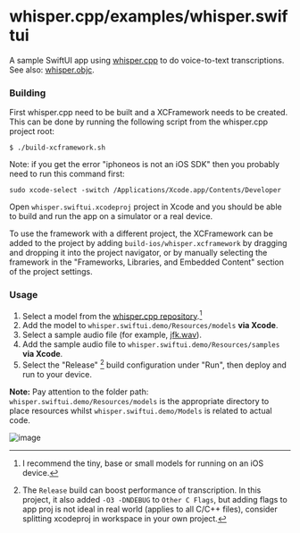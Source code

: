# whisper.cpp/examples/whisper.swiftui

A sample SwiftUI app using [whisper.cpp](https://github.com/ggerganov/whisper.cpp/) to do voice-to-text transcriptions.
See also: [whisper.objc](https://github.com/ggerganov/whisper.cpp/tree/master/examples/whisper.objc).

### Building
 First whisper.cpp need to be built and a XCFramework needs to be created. This can be done by running
 the following script from the whisper.cpp project root:
 ```console
 $ ./build-xcframework.sh
 ```

Note: if you get the error "iphoneos is not an iOS SDK" then you probably need to run this command first:
```console
sudo xcode-select -switch /Applications/Xcode.app/Contents/Developer
```

 Open `whisper.swiftui.xcodeproj` project in Xcode and you should be able to build and run the app on
 a simulator or a real device.

 To use the framework with a different project, the XCFramework can be added to the project by
 adding `build-ios/whisper.xcframework` by dragging and dropping it into the project navigator, or
 by manually selecting the framework in the "Frameworks, Libraries, and Embedded Content" section
 of the project settings.

### Usage

1. Select a model from the [whisper.cpp repository](https://github.com/ggerganov/whisper.cpp/tree/master/models).[^1]
2. Add the model to `whisper.swiftui.demo/Resources/models` **via Xcode**.
3. Select a sample audio file (for example, [jfk.wav](https://github.com/ggerganov/whisper.cpp/raw/master/samples/jfk.wav)).
4. Add the sample audio file to `whisper.swiftui.demo/Resources/samples` **via Xcode**.
5. Select the "Release" [^2] build configuration under "Run", then deploy and run to your device.

**Note:** Pay attention to the folder path: `whisper.swiftui.demo/Resources/models` is the appropriate directory to place resources whilst `whisper.swiftui.demo/Models` is related to actual code.

[^1]: I recommend the tiny, base or small models for running on an iOS device.

[^2]: The `Release` build can boost performance of transcription. In this project, it also added `-O3 -DNDEBUG` to `Other C Flags`, but adding flags to app proj is not ideal in real world (applies to all C/C++ files), consider splitting xcodeproj in workspace in your own project.

![image](https://user-images.githubusercontent.com/1991296/212539216-0aef65e4-f882-480a-8358-0f816838fd52.png)
